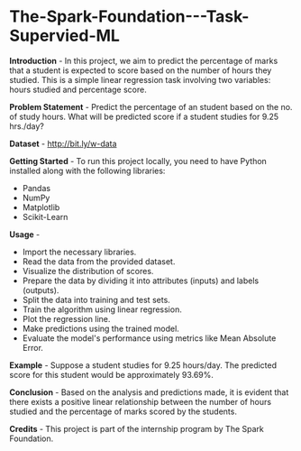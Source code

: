 # The-Spark-Foundation---Task-Supervied-ML

**Introduction** - In this project, we aim to predict the percentage of marks that a student is expected to score based on the number of hours they studied. This is a simple linear regression task involving two variables: hours studied and percentage score.

**Problem Statement** - Predict the percentage of an student based on the no. of study hours. What will be predicted score if a student studies for 9.25 hrs./day?

**Dataset** - http://bit.ly/w-data

**Getting Started** - To run this project locally, you need to have Python installed along with the following libraries:
- Pandas
- NumPy
- Matplotlib
- Scikit-Learn

**Usage** -
- Import the necessary libraries.
- Read the data from the provided dataset.
- Visualize the distribution of scores.
- Prepare the data by dividing it into attributes (inputs) and labels (outputs).
- Split the data into training and test sets.
- Train the algorithm using linear regression.
- Plot the regression line.
- Make predictions using the trained model.
- Evaluate the model's performance using metrics like Mean Absolute Error.

**Example** - Suppose a student studies for 9.25 hours/day. The predicted score for this student would be approximately 93.69%.

**Conclusion** - Based on the analysis and predictions made, it is evident that there exists a positive linear relationship between the number of hours studied and the percentage of marks scored by the students.

**Credits** - This project is part of the internship program by The Spark Foundation.
